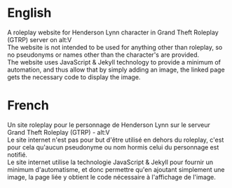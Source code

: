 # English
A roleplay website for  Henderson Lynn character in Grand Theft Roleplay (GTRP) server on alt:V <br>
The website is not intended to be used for anything other than roleplay, so no pseudonyms or names other than the character's are provided. <br>
The website uses JavaScript & Jekyll technology to provide a minimum of automation, and thus allow that by simply adding an image, the linked page gets the necessary code to display the image.

# French
Un site roleplay pour le personnage de Henderson Lynn sur le serveur Grand Theft Roleplay (GTRP) - alt:V <br>
Le site internet n'est pas pour but d'être utilisé en dehors du roleplay, c'est pour cela qu'aucun pseudonyme ou nom hormis celui du personnage est notifié. <br>
Le site internet utilise la technologie JavaScript & Jekyll pour fournir un minimum d'automatisme, et donc permettre qu'en ajoutant simplement une image, la page liée y obtient le code nécessaire à l'affichage de l'image.
